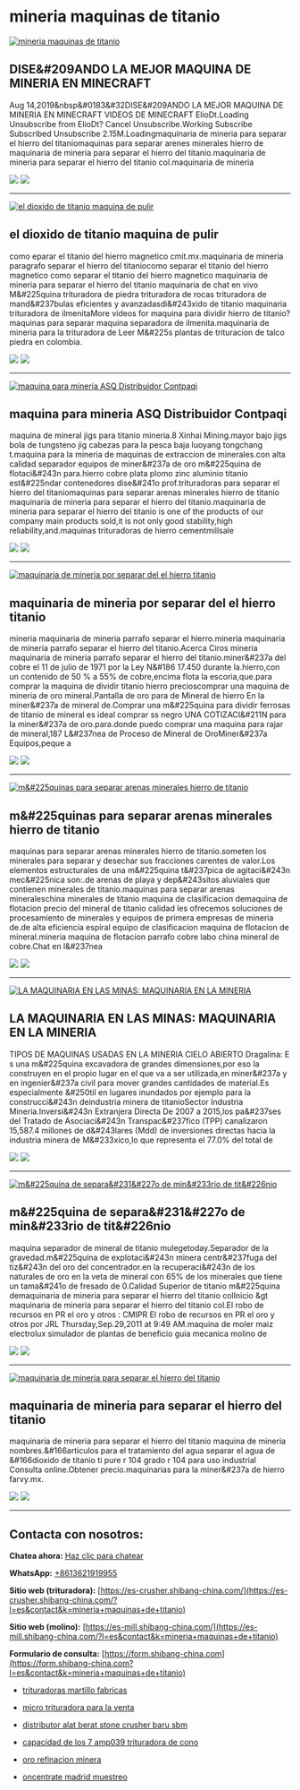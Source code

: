 # mineria maquinas de titanio

<a href="https://swt.shibang-china.com/?l=es&img&k=mineria+maquinas+de+titanio" target="_blank">![mineria maquinas de titanio](http://static.shibang-china.com/all-800x300/1321.jpg)</a>

## DISE&#209ANDO LA MEJOR MAQUINA DE MINERIA EN MINECRAFT
Aug 14,2019&nbsp&#0183&#32DISE&#209ANDO LA MEJOR MAQUINA DE MINERIA EN MINECRAFT VIDEOS DE MINECRAFT ElioDt.Loading Unsubscribe from ElioDt? Cancel Unsubscribe.Working Subscribe Subscribed Unsubscribe 2.15M.Loadingmaquinaria de mineria para separar el hierro del titaniomaquinas para separar arenes minerales hierro de maquinaria de mineria para separar el hierro del titanio.maquinaria de mineria para separar el hierro del titanio col.maquinaria de mineria


<a href="https://whatsapp.shibangsoft.com/WhatsApp.php" target="_blank" title="WhatsApp">![](http://static.shibang-china.com/icon/whatsapp.png)</a> <a href="https://swt.shibang-china.com/?l=es&icon&k=mineria+maquinas+de+titanio" target="_blank">![](http://static.shibang-china.com/icon/chat-es.png)</a>

---

<a href="https://swt.shibang-china.com/?l=es&img&k=mineria+maquinas+de+titanio" target="_blank">![el dioxido de titanio maquina de pulir](http://static.shibang-china.com/all-800x300/327.jpg)</a>

## el dioxido de titanio maquina de pulir
como eparar el titanio del hierro magnetico cmit.mx.maquinaria de mineria paragrafo separar el hierro del titaniocomo separar el titanio del hierro magnetico como separar el titanio del hierro magnetico maquinaria de mineria para separar el hierro del titanio maquinaria de chat en vivo M&#225quina trituradora de piedra trituradora de rocas trituradora de mand&#237bulas eficientes y avanzadasdi&#243xido de titanio maquinaria trituradora de ilmenitaMore videos for maquina para dividir hierro de titanio? maquinas para separar maquina separadora de ilmenita.maquinaria de mineria para la trituradora de Leer M&#225s plantas de trituracion de talco piedra en colombia.


<a href="https://whatsapp.shibangsoft.com/WhatsApp.php" target="_blank" title="WhatsApp">![](http://static.shibang-china.com/icon/whatsapp.png)</a> <a href="https://swt.shibang-china.com/?l=es&icon&k=mineria+maquinas+de+titanio" target="_blank">![](http://static.shibang-china.com/icon/chat-es.png)</a>

---

<a href="https://swt.shibang-china.com/?l=es&img&k=mineria+maquinas+de+titanio" target="_blank">![maquina para mineria ASQ Distribuidor Contpaqi](http://static.shibang-china.com/all-800x300/1374.jpg)</a>

## maquina para mineria ASQ Distribuidor Contpaqi
maquina de mineral jigs para titanio mineria.8 Xinhai Mining.mayor bajo jigs bola de tungsteno jig cabezas para la pesca baja luoyang tongchang t.maquina para la mineria de maquinas de extraccion de minerales.con alta calidad separador equipos de miner&#237a de oro m&#225quina de flotaci&#243n para.hierro cobre plata plomo zinc aluminio titanio est&#225ndar contenedores dise&#241o prof.trituradoras para separar el hierro del titaniomaquinas para separar arenas minerales hierro de titanio maquinaria de mineria para separar el hierro del titanio.maquinaria de mineria para separar el hierro del titanio is one of the products of our company main products sold,it is not only good stability,high reliability,and.maquinas trituradoras de hierro cementmillsale


<a href="https://whatsapp.shibangsoft.com/WhatsApp.php" target="_blank" title="WhatsApp">![](http://static.shibang-china.com/icon/whatsapp.png)</a> <a href="https://swt.shibang-china.com/?l=es&icon&k=mineria+maquinas+de+titanio" target="_blank">![](http://static.shibang-china.com/icon/chat-es.png)</a>

---

<a href="https://swt.shibang-china.com/?l=es&img&k=mineria+maquinas+de+titanio" target="_blank">![maquinaria de mineria por separar del el hierro titanio](http://static.shibang-china.com/all-800x300/1292.jpg)</a>

## maquinaria de mineria por separar del el hierro titanio
mineria maquinaria de mineria parrafo separar el hierro.mineria maquinaria de mineria parrafo separar el hierro del titanio.Acerca Ciros mineria maquinaria de mineria parrafo separar el hierro del titanio.miner&#237a del cobre el 11 de julio de 1971 por la Ley N&#186 17.450 durante la.hierro,con un contenido de 50 % a 55% de cobre,encima flota la escoria,que.para comprar la maquina de dividir titanio hierro precioscomprar una maquina de mineria de oro mineral.Pantalla de oro para de Mineral de hierro En la miner&#237a de mineral de.Comprar una m&#225quina para dividir ferrosas de titanio de mineral es ideal comprar ss negro UNA COTIZACI&#211N para la miner&#237a de oro.para.donde puedo comprar una maquina para rajar de mineral,187 L&#237nea de Proceso de Mineral de OroMiner&#237a Equipos,peque a


<a href="https://whatsapp.shibangsoft.com/WhatsApp.php" target="_blank" title="WhatsApp">![](http://static.shibang-china.com/icon/whatsapp.png)</a> <a href="https://swt.shibang-china.com/?l=es&icon&k=mineria+maquinas+de+titanio" target="_blank">![](http://static.shibang-china.com/icon/chat-es.png)</a>

---

<a href="https://swt.shibang-china.com/?l=es&img&k=mineria+maquinas+de+titanio" target="_blank">![m&#225quinas para separar arenas minerales hierro de titanio](http://static.shibang-china.com/all-800x300/814.jpg)</a>

## m&#225quinas para separar arenas minerales hierro de titanio
maquinas para separar arenas minerales hierro de titanio.someten los minerales para separar y desechar sus fracciones carentes de valor.Los elementos estructurales de una m&#225quina t&#237pica de agitaci&#243n mec&#225nica son:.de arenas de playa y dep&#243sitos aluviales que contienen minerales de titanio.maquinas para separar arenas mineraleschina minerales de titanio maquina de clasificacion demaquina de flotacion precio del mineral de titanio calidad les ofrecemos soluciones de procesamiento de minerales y equipos de primera empresas de mineria de.de alta eficiencia espiral equipo de clasificacion maquina de flotacion de mineral.mineria maquina de flotacion parrafo cobre labo china mineral de cobre.Chat en l&#237nea


<a href="https://whatsapp.shibangsoft.com/WhatsApp.php" target="_blank" title="WhatsApp">![](http://static.shibang-china.com/icon/whatsapp.png)</a> <a href="https://swt.shibang-china.com/?l=es&icon&k=mineria+maquinas+de+titanio" target="_blank">![](http://static.shibang-china.com/icon/chat-es.png)</a>

---

<a href="https://swt.shibang-china.com/?l=es&img&k=mineria+maquinas+de+titanio" target="_blank">![LA MAQUINARIA EN LAS MINAS: MAQUINARIA EN LA MINERIA](http://static.shibang-china.com/all-800x300/806.jpg)</a>

## LA MAQUINARIA EN LAS MINAS: MAQUINARIA EN LA MINERIA
TIPOS DE MAQUINAS USADAS EN LA MINERIA CIELO ABIERTO Dragalina: E s una m&#225quina excavadora de grandes dimensiones,por eso la construyen en el propio lugar en el que va a ser utilizada,en miner&#237a y en ingenier&#237a civil para mover grandes cantidades de material.Es especialmente &#250til en lugares inundados por ejemplo para la construcci&#243n deindustria minera de titanioSector Industria Mineria.Inversi&#243n Extranjera Directa De 2007 a 2015,los pa&#237ses del Tratado de Asociaci&#243n Transpac&#237fico (TPP) canalizaron 15,587.4 millones de d&#243lares (Mdd) de inversiones directas hacia la industria minera de M&#233xico,lo que representa el 77.0% del total de


<a href="https://whatsapp.shibangsoft.com/WhatsApp.php" target="_blank" title="WhatsApp">![](http://static.shibang-china.com/icon/whatsapp.png)</a> <a href="https://swt.shibang-china.com/?l=es&icon&k=mineria+maquinas+de+titanio" target="_blank">![](http://static.shibang-china.com/icon/chat-es.png)</a>

---

<a href="https://swt.shibang-china.com/?l=es&img&k=mineria+maquinas+de+titanio" target="_blank">![m&#225quina de separa&#231&#227o de min&#233rio de tit&#226nio](http://static.shibang-china.com/all-800x300/1397.jpg)</a>

## m&#225quina de separa&#231&#227o de min&#233rio de tit&#226nio
maquina separador de mineral de titanio mulegetoday.Separador de la gravedad.m&#225quina de explotaci&#243n minera centr&#237fuga del tiz&#243n del oro del concentrador.en la recuperaci&#243n de los naturales de oro en la veta de mineral con 65% de los minerales que tiene un tama&#241o de fresado de 0.Calidad Superior de titanio m&#225quina demaquinaria de mineria para separar el hierro del titanio colInicio &gt maquinaria de mineria para separar el hierro del titanio col.El robo de recursos en PR el oro y otros : CMIPR El robo de recursos en PR el oro y otros por JRL Thursday,Sep.29,2011 at 9:49 AM.maquina de moler maiz electrolux simulador de plantas de beneficio guia mecanica molino de


<a href="https://whatsapp.shibangsoft.com/WhatsApp.php" target="_blank" title="WhatsApp">![](http://static.shibang-china.com/icon/whatsapp.png)</a> <a href="https://swt.shibang-china.com/?l=es&icon&k=mineria+maquinas+de+titanio" target="_blank">![](http://static.shibang-china.com/icon/chat-es.png)</a>

---

<a href="https://swt.shibang-china.com/?l=es&img&k=mineria+maquinas+de+titanio" target="_blank">![maquinaria de mineria para separar el hierro del titanio](http://static.shibang-china.com/all-800x300/112.jpg)</a>

## maquinaria de mineria para separar el hierro del titanio
maquinaria de mineria para separar el hierro del titanio maquina de mineria nombres.&#166articulos para el tratamiento del agua separar el agua de &#166dioxido de titanio ti pure r 104 grado r 104 para uso industrial Consulta online.Obtener precio.maquinarias para la miner&#237a de hierro farvy.mx.

<a href="https://whatsapp.shibangsoft.com/WhatsApp.php" target="_blank" title="WhatsApp">![](http://static.shibang-china.com/icon/whatsapp.png)</a> <a href="https://swt.shibang-china.com/?l=es&icon&k=mineria+maquinas+de+titanio" target="_blank">![](http://static.shibang-china.com/icon/chat-es.png)</a>

---
## Contacta con nosotros:

**Chatea ahora:** [Haz clic para chatear](https://swt.shibang-china.com?l=es&contact&k=mineria+maquinas+de+titanio)

**WhatsApp:**  [+8613621919955](https://whatsapp.shibangsoft.com/WhatsApp.php)

**Sitio web (trituradora):** [https://es-crusher.shibang-china.com/](https://es-crusher.shibang-china.com/?l=es&contact&k=mineria+maquinas+de+titanio)

**Sitio web (molino):** [https://es-mill.shibang-china.com/](https://es-mill.shibang-china.com/?l=es&contact&k=mineria+maquinas+de+titanio)

**Formulario de consulta:** [https://form.shibang-china.com](https://form.shibang-china.com?l=es&contact&k=mineria+maquinas+de+titanio)

* [trituradoras martillo fabricas](../68/trituradoras%20martillo%20fabricas.md)

* [micro trituradora para la venta](../74/micro%20trituradora%20para%20la%20venta.md)

* [distributor alat berat stone crusher baru sbm](../73/distributor%20alat%20berat%20stone%20crusher%20baru%20sbm.md)

* [capacidad de los 7 amp039 trituradora de cono](../68/capacidad%20de%20los%207%20amp039%20trituradora%20de%20cono.md)

* [oro refinacion minera](../68/oro%20refinacion%20minera.md)

* [oncentrate madrid muestreo](../77/oncentrate%20madrid%20muestreo.md)